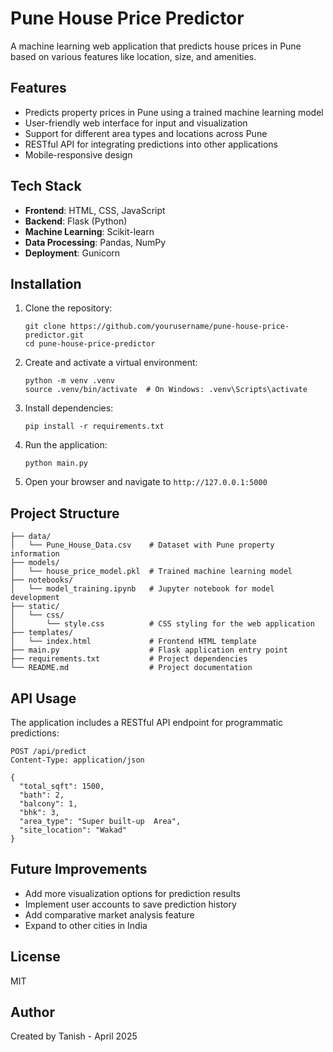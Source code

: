 # Pune House Price Predictor

A machine learning web application that predicts house prices in Pune based on various features like location, size, and amenities.

## Features

- Predicts property prices in Pune using a trained machine learning model
- User-friendly web interface for input and visualization
- Support for different area types and locations across Pune
- RESTful API for integrating predictions into other applications
- Mobile-responsive design

## Tech Stack

- **Frontend**: HTML, CSS, JavaScript
- **Backend**: Flask (Python)
- **Machine Learning**: Scikit-learn
- **Data Processing**: Pandas, NumPy
- **Deployment**: Gunicorn

## Installation

1. Clone the repository:

   ```
   git clone https://github.com/yourusername/pune-house-price-predictor.git
   cd pune-house-price-predictor
   ```

2. Create and activate a virtual environment:

   ```
   python -m venv .venv
   source .venv/bin/activate  # On Windows: .venv\Scripts\activate
   ```

3. Install dependencies:

   ```
   pip install -r requirements.txt
   ```

4. Run the application:

   ```
   python main.py
   ```

5. Open your browser and navigate to `http://127.0.0.1:5000`

## Project Structure

```
├── data/
│   └── Pune_House_Data.csv    # Dataset with Pune property information
├── models/
│   └── house_price_model.pkl  # Trained machine learning model
├── notebooks/
│   └── model_training.ipynb   # Jupyter notebook for model development
├── static/
│   └── css/
│       └── style.css          # CSS styling for the web application
├── templates/
│   └── index.html             # Frontend HTML template
├── main.py                    # Flask application entry point
├── requirements.txt           # Project dependencies
└── README.md                  # Project documentation
```

## API Usage

The application includes a RESTful API endpoint for programmatic predictions:

```
POST /api/predict
Content-Type: application/json

{
  "total_sqft": 1500,
  "bath": 2,
  "balcony": 1,
  "bhk": 3,
  "area_type": "Super built-up  Area",
  "site_location": "Wakad"
}
```

## Future Improvements

- Add more visualization options for prediction results
- Implement user accounts to save prediction history
- Add comparative market analysis feature
- Expand to other cities in India

## License

MIT

## Author

Created by Tanish - April 2025
